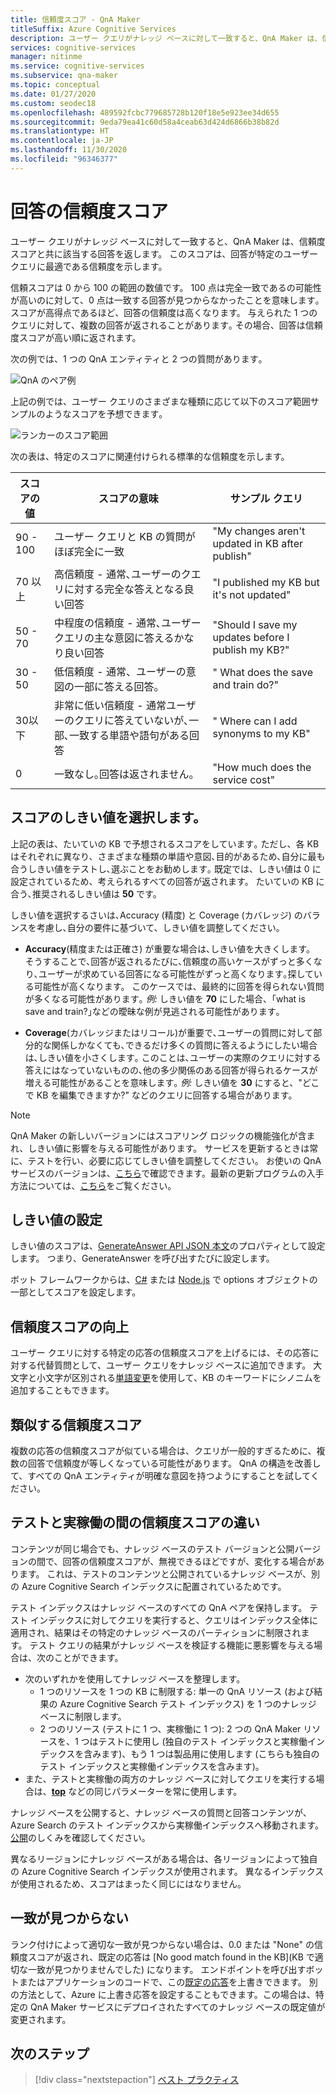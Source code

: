 ```yaml
---
title: 信頼度スコア - QnA Maker
titleSuffix: Azure Cognitive Services
description: ユーザー クエリがナレッジ ベースに対して一致すると、QnA Maker は、信頼度スコアと共に該当する回答を返します。
services: cognitive-services
manager: nitinme
ms.service: cognitive-services
ms.subservice: qna-maker
ms.topic: conceptual
ms.date: 01/27/2020
ms.custom: seodec18
ms.openlocfilehash: 489592fcbc779685728b120f18e5e923ee34d655
ms.sourcegitcommit: 9eda79ea41c60d58a4ceab63d424d6866b38b82d
ms.translationtype: HT
ms.contentlocale: ja-JP
ms.lasthandoff: 11/30/2020
ms.locfileid: "96346377"
---
```

# <a name="the-confidence-score-of-an-answer"></a>回答の信頼度スコア
ユーザー クエリがナレッジ ベースに対して一致すると、QnA Maker は、信頼度スコアと共に該当する回答を返します。 このスコアは、回答が特定のユーザー クエリに最適である信頼度を示します。

信頼スコアは 0 から 100 の範囲の数値です。 100 点は完全一致であるの可能性が高いのに対して、0 点は一致する回答が見つからなかったことを意味します｡ スコアが高得点であるほど、回答の信頼度は高くなります。 与えられた 1 つのクエリに対して、複数の回答が返されることがあります｡ その場合、回答は信頼度スコアが高い順に返されます。

次の例では、1 つの QnA エンティティと 2 つの質問があります｡


![QnA のペア例](../media/qnamaker-concepts-confidencescore/ranker-example-qna.png)

上記の例では、ユーザー クエリのさまざまな種類に応じて以下のスコア範囲サンプルのようなスコアを予想できます｡


![ランカーのスコア範囲](../media/qnamaker-concepts-confidencescore/ranker-score-range.png)


次の表は、特定のスコアに関連付けられる標準的な信頼度を示します。

|スコアの値|スコアの意味|サンプル クエリ|
|--|--|--|
|90 - 100|ユーザー クエリと KB の質問がほぼ完全に一致|"My changes aren't updated in KB after publish"|
|70 以上|高信頼度 - 通常､ユーザーのクエリに対する完全な答えとなる良い回答|"I published my KB but it's not updated"|
|50 - 70|中程度の信頼度 - 通常､ユーザー クエリの主な意図に答えるかなり良い回答|"Should I save my updates before I publish my KB?"|
|30 - 50|低信頼度 - 通常、ユーザーの意図の一部に答える回答。|" What does the save and train do?"|
|30以下|非常に低い信頼度 - 通常ユーザーのクエリに答えていないが､一部､一致する単語や語句がある回答 |" Where can I add synonyms to my KB"|
|0|一致なし｡回答は返されません。|"How much does the service cost"|

## <a name="choose-a-score-threshold"></a>スコアのしきい値を選択します。
上記の表は、たいていの KB で予想されるスコアをしています｡ ただし、各 KB はそれぞれに異なり、さまざまな種類の単語や意図､目的があるため､自分に最も合うしきい値をテストし､選ぶことをお勧めします｡ 既定では、しきい値は 0 に設定されているため、考えられるすべての回答が返されます。 たいていの KB に合う､推奨されるしきい値は **50** です。

しきい値を選択するさいは､Accuracy (精度) と Coverage (カバレッジ) のバランスを考慮し､自分の要件に基づいて、しきい値を調整してください。

- **Accuracy**(精度または正確さ) が重要な場合は､しきい値を大きくします。 そうすることで､回答が返されるたびに､信頼度の高いケースがずっと多くなり､ユーザーが求めている回答になる可能性がずっと高くなります｡探している可能性が高くなります。 このケースでは、最終的に回答を得られない質問が多くなる可能性があります｡ *例:* しきい値を **70** にした場合、｢what is save and train?｣などの曖昧な例が見逃される可能性があります｡

- **Coverage**(カバレッジまたはリコール)が重要で､ユーザーの質問に対して部分的な関係しかなくても､できるだけ多くの質問に答えるようにしたい場合は､しきい値を小さくします｡ このことは､ユーザーの実際のクエリに対する答えにはなっていないものの､他の多少関係のある回答が得られるケースが増える可能性があることを意味します｡ *例:* しきい値を **30** にすると、"どこで KB を編集できますか?" などのクエリに回答する場合があります。

> [!NOTE]
> QnA Maker の新しいバージョンにはスコアリング ロジックの機能強化が含まれ、しきい値に影響を与える可能性があります。 サービスを更新するときは常に、テストを行い、必要に応じてしきい値を調整してください。 お使いの QnA サービスのバージョンは、[こちら](https://www.qnamaker.ai/UserSettings)で確認できます。最新の更新プログラムの入手方法については、[こちら](../How-To/set-up-qnamaker-service-azure.md#get-the-latest-runtime-updates)をご覧ください。

## <a name="set-threshold"></a>しきい値の設定

しきい値のスコアは、[GenerateAnswer API JSON 本文](../how-to/metadata-generateanswer-usage.md#generateanswer-request-configuration)のプロパティとして設定します。 つまり、GenerateAnswer を呼び出すたびに設定します。

ボット フレームワークからは、[C#](../how-to/metadata-generateanswer-usage.md?#use-qna-maker-with-a-bot-in-c) または [Node.js](../how-to/metadata-generateanswer-usage.md?#use-qna-maker-with-a-bot-in-nodejs) で options オブジェクトの一部としてスコアを設定します。

## <a name="improve-confidence-scores"></a>信頼度スコアの向上
ユーザー クエリに対する特定の応答の信頼度スコアを上げるには、その応答に対する代替質問として、ユーザー クエリをナレッジ ベースに追加できます。 大文字と小文字が区別される[単語変更](/rest/api/cognitiveservices/qnamaker/alterations/replace)を使用して、KB のキーワードにシノニムを追加することもできます。


## <a name="similar-confidence-scores"></a>類似する信頼度スコア
複数の応答の信頼度スコアが似ている場合は、クエリが一般的すぎるために、複数の回答で信頼度が等しくなっている可能性があります。 QnA の構造を改善して、すべての QnA エンティティが明確な意図を持つようにすることを試してください。


## <a name="confidence-score-differences-between-test-and-production"></a>テストと実稼働の間の信頼度スコアの違い
コンテンツが同じ場合でも、ナレッジ ベースのテスト バージョンと公開バージョンの間で、回答の信頼度スコアが、無視できるほどですが、変化する場合があります。 これは、テストのコンテンツと公開されているナレッジ ベースが、別の Azure Cognitive Search インデックスに配置されているためです。

テスト インデックスはナレッジ ベースのすべての QnA ペアを保持します。 テスト インデックスに対してクエリを実行すると、クエリはインデックス全体に適用され、結果はその特定のナレッジ ベースのパーティションに制限されます。 テスト クエリの結果がナレッジ ベースを検証する機能に悪影響を与える場合は、次のことができます。
* 次のいずれかを使用してナレッジ ベースを整理します。
    * 1 つのリソースを 1 つの KB に制限する: 単一の QnA リソース (および結果の Azure Cognitive Search テスト インデックス) を 1 つのナレッジ ベースに制限します。
    * 2 つのリソース (テストに 1 つ、実稼働に 1 つ): 2 つの QnA Maker リソースを、1 つはテストに使用し (独自のテスト インデックスと実稼働インデックスを含みます)、もう 1 つは製品用に使用します (こちらも独自のテスト インデックスと実稼働インデックスを含みます)。
* また、テストと実稼働の両方のナレッジ ベースに対してクエリを実行する場合は、**[top](../how-to/improve-knowledge-base.md#use-the-top-property-in-the-generateanswer-request-to-get-several-matching-answers)** などの同じパラメーターを常に使用します。

ナレッジ ベースを公開すると、ナレッジ ベースの質問と回答コンテンツが、Azure Search のテスト インデックスから実稼働インデックスへ移動されます。 [公開](../Quickstarts/create-publish-knowledge-base.md#publish-the-knowledge-base)のしくみを確認してください。

異なるリージョンにナレッジ ベースがある場合は、各リージョンによって独自の Azure Cognitive Search インデックスが使用されます。 異なるインデックスが使用されるため、スコアはまったく同じにはなりません。


## <a name="no-match-found"></a>一致が見つからない
ランク付けによって適切な一致が見つからない場合は、0.0 または "None" の信頼度スコアが返され、既定の応答は [No good match found in the KB]\(KB で適切な一致が見つかりませんでした\) になります。 エンドポイントを呼び出すボットまたはアプリケーションのコードで、この[既定の応答](../How-To/metadata-generateanswer-usage.md)を上書きできます。 別の方法として、Azure に上書き応答を設定することもできます。この場合は、特定の QnA Maker サービスにデプロイされたすべてのナレッジ ベースの既定値が変更されます。

## <a name="next-steps"></a>次のステップ
> [!div class="nextstepaction"]
> [ベスト プラクティス](./best-practices.md)